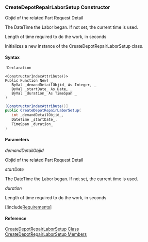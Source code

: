 ﻿### CreateDepotRepairLaborSetup Constructor

Objid of the related Part Request Detail

The DateTime the Labor began. If not set, the current time is used.

Length of time required to do the work, in seconds

Initializes a new instance of the CreateDepotRepairLaborSetup class.

#### Syntax

```vbnet
'Declaration

<ConstructorIndexAttribute()>
Public Function New( _
   ByVal _demandDetailObjid_ As Integer, _
   ByVal _startDate_ As Date, _
   ByVal _duration_ As TimeSpan _
)
```

```csharp
[ConstructorIndexAttribute()]
public CreateDepotRepairLaborSetup( 
   int _demandDetailObjid_,
   DateTime _startDate_,
   TimeSpan _duration_
)
```

#### Parameters

_demandDetailObjid_

Objid of the related Part Request Detail

_startDate_

The DateTime the Labor began. If not set, the current time is used.

_duration_

Length of time required to do the work, in seconds

[!include[Requirements](../partials/requirements.md)]

#### Reference

[CreateDepotRepairLaborSetup Class](FChoice.Toolkits.Clarify~FChoice.Toolkits.Clarify.DepotRepair.CreateDepotRepairLaborSetup.md)  
[CreateDepotRepairLaborSetup Members](FChoice.Toolkits.Clarify~FChoice.Toolkits.Clarify.DepotRepair.CreateDepotRepairLaborSetup_members.md)